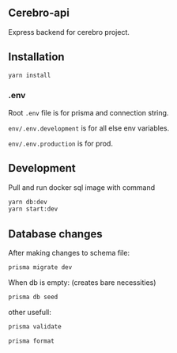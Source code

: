 ## Cerebro-api

Express backend for cerebro project.

## Installation

```cmd
yarn install
```

### .env
Root `.env` file is for prisma and connection string.

`env/.env.development` is for all else env variables.

`env/.env.production` is for prod.

## Development

Pull and run docker sql image with command
```cmd
yarn db:dev
yarn start:dev
```

## Database changes

After making changes to schema file:
```bash
prisma migrate dev
```

When db is empty: (creates bare necessities)
```bash
prisma db seed
```

other usefull:

```bash
prisma validate
```
```bash
prisma format
```